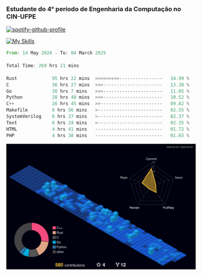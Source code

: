 
### Estudante do 4° período de Engenharia da Computação no CIN-UFPE

[![spotify-github-profile](https://spotify-github-profile.kittinanx.com/api/view?uid=21nggge2ld354asa4l3xoze2q&cover_image=true&theme=novatorem&show_offline=false&background_color=000000&interchange=true&bar_color=53b14f&bar_color_cover=true)](https://github.com/kittinan/spotify-github-profile)


[![My Skills](https://skillicons.dev/icons?i=c,cpp,rust,py,java,neovim&theme=dark)](https://skillicons.dev)

<!--START_SECTION:waka-->

```rust
From: 14 May 2024 - To: 04 March 2025

Total Time: 269 hrs 21 mins

Rust             95 hrs 22 mins  >>>>>>>>>----------------   34.99 %
C                36 hrs 27 mins  >>>----------------------   13.38 %
Go               30 hrs 7 mins   >>>----------------------   11.05 %
Python           28 hrs 40 mins  >>>----------------------   10.52 %
C++              26 hrs 45 mins  >>-----------------------   09.82 %
Makefile         6 hrs 56 mins   >------------------------   02.55 %
SystemVerilog    6 hrs 27 mins   >------------------------   02.37 %
Text             6 hrs 24 mins   >------------------------   02.35 %
HTML             4 hrs 41 mins   -------------------------   01.72 %
PHP              4 hrs 30 mins   -------------------------   01.65 %
```

<!--END_SECTION:waka-->

![](./profile-3d-contrib/profile-night-view.svg)

